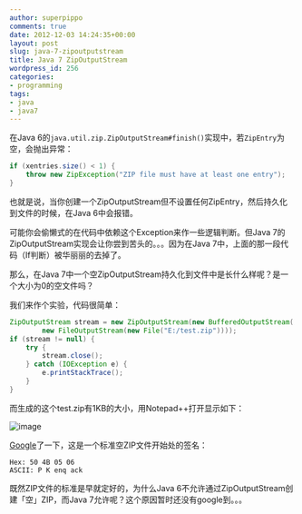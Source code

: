 ```yaml
---
author: superpippo
comments: true
date: 2012-12-03 14:24:35+00:00
layout: post
slug: java-7-zipoutputstream
title: Java 7 ZipOutputStream
wordpress_id: 256
categories:
- programming
tags:
- java
- java7
---
```


在Java 6的`java.util.zip.ZipOutputStream#finish()`实现中，若`ZipEntry`为空，会抛出异常：

```java
if (xentries.size() < 1) {          
	throw new ZipException("ZIP file must have at least one entry");           
}
```

也就是说，当你创建一个ZipOutputStream但不设置任何ZipEntry，然后持久化到文件的时候，在Java 6中会报错。

可能你会偷懒式的在代码中依赖这个Exception来作一些逻辑判断。但Java 7的ZipOutputStream实现会让你尝到苦头的。。。因为在Java 7中，上面的那一段代码（If判断）被华丽丽的去掉了。

那么，在Java 7中一个空ZipOutputStream持久化到文件中是长什么样呢？是一个大小为0的空文件吗？

我们来作个实验，代码很简单：

```java 
ZipOutputStream stream = new ZipOutputStream(new BufferedOutputStream(         
		new FileOutputStream(new File("E:/test.zip"))));          
if (stream != null) {          
	try {          
		stream.close();          
	} catch (IOException e) {          
		e.printStackTrace();          
	}          
}
```

而生成的这个test.zip有1KB的大小，用Notepad++打开显示如下：

![image](http://www.lifebackup.cn/wp-content/uploads/2012/12/image.png)

[Google](http://www.digitalpreservation.gov:8081/formats/fdd/fdd000354.shtml)了一下，这是一个标准空ZIP文件开始处的签名：

```
Hex: 50 4B 05 06       
ASCII: P K enq ack
```

既然ZIP文件的标准是早就定好的，为什么Java 6不允许通过ZipOutputStream创建「空」ZIP，而Java 7允许呢？这个原因暂时还没有google到。。。
